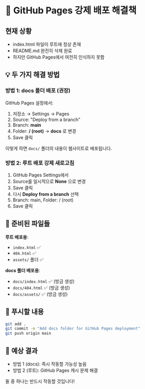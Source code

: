 # 🚨 GitHub Pages 강제 배포 해결책

## 현재 상황
- index.html 파일이 루트에 정상 존재
- README.md 완전히 삭제 완료
- 하지만 GitHub Pages에서 여전히 인식하지 못함

## 💡 두 가지 해결 방법

### 방법 1: docs 폴더 배포 (권장)
GitHub Pages 설정에서:
1. 저장소 → Settings → Pages
2. Source: "Deploy from a branch"
3. Branch: **main**
4. Folder: **/ (root)** → **docs** 로 변경
5. Save 클릭

이렇게 하면 `docs/` 폴더의 내용이 웹사이트로 배포됩니다.

### 방법 2: 루트 배포 강제 새로고침
1. GitHub Pages Settings에서
2. Source를 일시적으로 **None** 으로 변경
3. Save 클릭
4. 다시 **Deploy from a branch** 선택
5. Branch: main, Folder: / (root)
6. Save 클릭

## 🔧 준비된 파일들

**루트 배포용**:
- `index.html` ✅
- `404.html` ✅  
- `assets/` 폴더 ✅

**docs 폴더 배포용**:
- `docs/index.html` ✅ (방금 생성)
- `docs/404.html` ✅ (방금 생성)
- `docs/assets/` ✅ (방금 생성)

## 📝 푸시할 내용
```bash
git add .
git commit -m "Add docs folder for GitHub Pages deployment"
git push origin main
```

## 🎯 예상 결과
- 방법 1 (docs): 즉시 작동할 가능성 높음
- 방법 2 (루트): GitHub Pages 캐시 문제 해결

둘 중 하나는 반드시 작동할 것입니다!